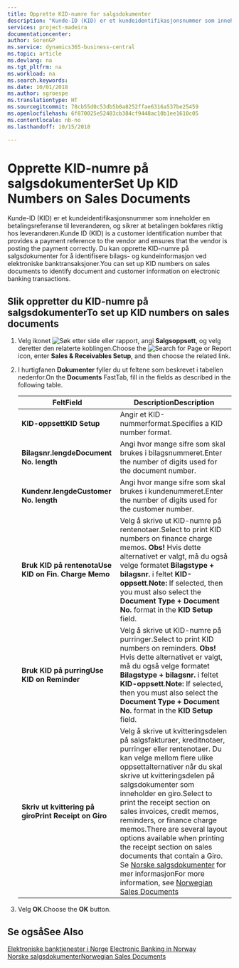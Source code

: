 ```yaml
---
title: Opprette KID-numre for salgsdokumenter
description: "Kunde-ID (KID) er et kundeidentifikasjonsnummer som inneholder en betalingsreferanse til leverandøren, og sikrer at betalingen bokføres riktig hos leverandøren."
services: project-madeira
documentationcenter: 
author: SorenGP
ms.service: dynamics365-business-central
ms.topic: article
ms.devlang: na
ms.tgt_pltfrm: na
ms.workload: na
ms.search.keywords: 
ms.date: 10/01/2018
ms.author: sgroespe
ms.translationtype: HT
ms.sourcegitcommit: 78cb55d0c53db5b0a8252ffae6316a537be25459
ms.openlocfilehash: 6f870025e52483cb384cf9448ac10b1ee1610c05
ms.contentlocale: nb-no
ms.lasthandoff: 10/15/2018

---
```

# <a name="set-up-kid-numbers-on-sales-documents"></a><span data-ttu-id="733db-103">Opprette KID-numre på salgsdokumenter</span><span class="sxs-lookup"><span data-stu-id="733db-103">Set Up KID Numbers on Sales Documents</span></span>
<span data-ttu-id="733db-104">Kunde-ID (KID) er et kundeidentifikasjonsnummer som inneholder en betalingsreferanse til leverandøren, og sikrer at betalingen bokføres riktig hos leverandøren.</span><span class="sxs-lookup"><span data-stu-id="733db-104">Kunde ID (KID) is a customer identification number that provides a payment reference to the vendor and ensures that the vendor is posting the payment correctly.</span></span> <span data-ttu-id="733db-105">Du kan opprette KID-numre på salgsdokumenter for å identifisere bilags- og kundeinformasjon ved elektroniske banktransaksjoner.</span><span class="sxs-lookup"><span data-stu-id="733db-105">You can set up KID numbers on sales documents to identify document and customer information on electronic banking transactions.</span></span>  

## <a name="to-set-up-kid-numbers-on-sales-documents"></a><span data-ttu-id="733db-106">Slik oppretter du KID-numre på salgsdokumenter</span><span class="sxs-lookup"><span data-stu-id="733db-106">To set up KID numbers on sales documents</span></span>  

1.  <span data-ttu-id="733db-107">Velg ikonet ![Søk etter side eller rapport](../../media/ui-search/search_small.png "Søk etter side eller rapport"), angi **Salgsoppsett**, og velg deretter den relaterte koblingen.</span><span class="sxs-lookup"><span data-stu-id="733db-107">Choose the ![Search for Page or Report](../../media/ui-search/search_small.png "Search for Page or Report icon") icon, enter **Sales & Receivables Setup**, and then choose the related link.</span></span>  
2.  <span data-ttu-id="733db-108">I hurtigfanen **Dokumenter** fyller du ut feltene som beskrevet i tabellen nedenfor.</span><span class="sxs-lookup"><span data-stu-id="733db-108">On the **Documents** FastTab, fill in the fields as described in the following table.</span></span>  

    |<span data-ttu-id="733db-109">Felt</span><span class="sxs-lookup"><span data-stu-id="733db-109">Field</span></span>|<span data-ttu-id="733db-110">Description</span><span class="sxs-lookup"><span data-stu-id="733db-110">Description</span></span>|  
    |---------------------------------|---------------------------------------|  
    |<span data-ttu-id="733db-111">**KID-oppsett**</span><span class="sxs-lookup"><span data-stu-id="733db-111">**KID Setup**</span></span>|<span data-ttu-id="733db-112">Angir et KID-nummerformat.</span><span class="sxs-lookup"><span data-stu-id="733db-112">Specifies a KID number format.</span></span>|  
    |<span data-ttu-id="733db-113">**Bilagsnr.lengde**</span><span class="sxs-lookup"><span data-stu-id="733db-113">**Document No. length**</span></span>|<span data-ttu-id="733db-114">Angi hvor mange sifre som skal brukes i bilagsnummeret.</span><span class="sxs-lookup"><span data-stu-id="733db-114">Enter the number of digits used for the document number.</span></span>|  
    |<span data-ttu-id="733db-115">**Kundenr.lengde**</span><span class="sxs-lookup"><span data-stu-id="733db-115">**Customer No. length**</span></span>|<span data-ttu-id="733db-116">Angi hvor mange sifre som skal brukes i kundenummeret.</span><span class="sxs-lookup"><span data-stu-id="733db-116">Enter the number of digits used for the customer number.</span></span>|  
    |<span data-ttu-id="733db-117">**Bruk KID på rentenota**</span><span class="sxs-lookup"><span data-stu-id="733db-117">**Use KID on Fin. Charge Memo**</span></span>|<span data-ttu-id="733db-118">Velg å skrive ut KID-numre på rentenotaer.</span><span class="sxs-lookup"><span data-stu-id="733db-118">Select to print KID numbers on finance charge memos.</span></span> <span data-ttu-id="733db-119">**Obs!**  Hvis dette alternativet er valgt, må du også velge formatet **Bilagstype + bilagsnr.** i feltet **KID-oppsett**.</span><span class="sxs-lookup"><span data-stu-id="733db-119">**Note:**  If selected, then you must also select the **Document Type + Document No.** format in the **KID Setup** field.</span></span>|  
    |<span data-ttu-id="733db-120">**Bruk KID på purring**</span><span class="sxs-lookup"><span data-stu-id="733db-120">**Use KID on Reminder**</span></span>|<span data-ttu-id="733db-121">Velg å skrive ut KID-numre på purringer.</span><span class="sxs-lookup"><span data-stu-id="733db-121">Select to print KID numbers on reminders.</span></span> <span data-ttu-id="733db-122">**Obs!**  Hvis dette alternativet er valgt, må du også velge formatet **Bilagstype + bilagsnr.** i feltet **KID-oppsett**.</span><span class="sxs-lookup"><span data-stu-id="733db-122">**Note:**  If selected, then you must also select the **Document Type + Document No.** format in the **KID Setup** field.</span></span>|  
    |<span data-ttu-id="733db-123">**Skriv ut kvittering på giro**</span><span class="sxs-lookup"><span data-stu-id="733db-123">**Print Receipt on Giro**</span></span>|<span data-ttu-id="733db-124">Velg å skrive ut kvitteringsdelen på salgsfakturaer, kreditnotaer, purringer eller rentenotaer. Du kan velge mellom flere ulike oppsettalternativer når du skal skrive ut kvitteringsdelen på salgsdokumenter som inneholder en giro.</span><span class="sxs-lookup"><span data-stu-id="733db-124">Select to print the receipt section on sales invoices, credit memos, reminders, or finance charge memos.There are several layout options available when printing the receipt section on sales documents that contain a Giro.</span></span> <span data-ttu-id="733db-125">Se [Norske salgsdokumenter](norwegian-sales-documents.md) for mer informasjon</span><span class="sxs-lookup"><span data-stu-id="733db-125">For more information, see [Norwegian Sales Documents](norwegian-sales-documents.md)</span></span>|  

3.  <span data-ttu-id="733db-126">Velg **OK**.</span><span class="sxs-lookup"><span data-stu-id="733db-126">Choose the **OK** button.</span></span>  

## <a name="see-also"></a><span data-ttu-id="733db-127">Se også</span><span class="sxs-lookup"><span data-stu-id="733db-127">See Also</span></span>  
 <span data-ttu-id="733db-128">[Elektroniske banktjenester i Norge](electronic-banking-in-norway.md) </span><span class="sxs-lookup"><span data-stu-id="733db-128">[Electronic Banking in Norway](electronic-banking-in-norway.md) </span></span>  
 [<span data-ttu-id="733db-129">Norske salgsdokumenter</span><span class="sxs-lookup"><span data-stu-id="733db-129">Norwegian Sales Documents</span></span>](norwegian-sales-documents.md)

